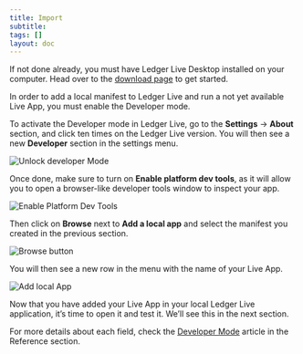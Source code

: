 ```yaml
---
title: Import
subtitle:
tags: []
layout: doc
---
```


If not done already, you must have Ledger Live Desktop installed on your computer. Head over to the [download page](https://www.ledger.com/ledger-live/download) to get started.

In order to add a local manifest to Ledger Live and run a not yet available Live App, you must enable the Developer mode.

To activate the Developer mode in Ledger Live, go to the **Settings** -> **About** section, and click ten times on the Ledger Live version. You will then see a new **Developer** section in the settings menu.

![Unlock developer Mode](../../images/tuto-3-1-developer-mode.png "How to unlock Developer Mode")

Once done, make sure to turn on **Enable platform dev tools**, as it will allow you to open a browser-like developer tools window to inspect your app.

![Enable Platform Dev Tools](../../images/tuto-3-2-dev-tools.png "Enable Platform Dev Tools")

Then click on **Browse** next to **Add a local app** and select the manifest you created in the previous section.

![Browse button](../../images/tuto-3-3-browse.png "Browse button")

You will then see a new row in the menu with the name of your Live App.

![Add local App](../../images/tuto-3-4-local-app.png "Add local app")

Now that you have added your Live App in your local Ledger Live application, it’s time to open it and test it. We’ll see this in the next section.

For more details about each field, check the [Developer Mode](../../reference/developer-mode) article in the Reference section. 